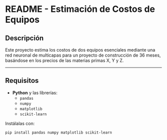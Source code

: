 # **README - Estimación de Costos de Equipos**

## **Descripción**
Este proyecto estima los costos de dos equipos esenciales mediante una red neuronal de multicapas para un proyecto de construcción de 36 meses, basándose en los precios de las materias primas X, Y y Z.

---

## **Requisitos**
- **Python** y las librerías:
  - `pandas`
  - `numpy`
  - `matplotlib`
  - `scikit-learn`

Instálalas con:
```bash
pip install pandas numpy matplotlib scikit-learn
